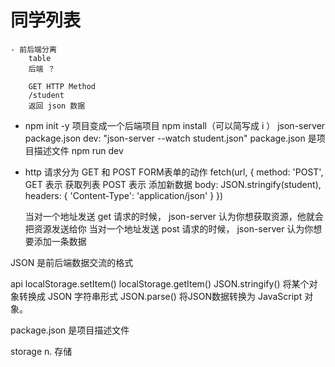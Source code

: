 # 同学列表
    - 前后端分离
        table
        后端 ？

        GET HTTP Method
        /student
        返回 json 数据


- npm init -y 项目变成一个后端项目
    npm install（可以简写成 i ） json-server
    package.json   dev: "json-server --watch student.json"                      package.json 是项目描述文件
    npm run dev

 
- http 请求分为 GET 和 POST         FORM表单的动作
    fetch(url, {
        method: 'POST',                          GET 表示 获取列表          POST 表示 添加新数据
        body: JSON.stringify(student),
        headers: {
            'Content-Type': 'application/json'
        }
    })


    当对一个地址发送 get 请求的时候， json-server 认为你想获取资源，他就会把资源发送给你
    当对一个地址发送 post 请求的时候， json-server 认为你想要添加一条数据


JSON 是前后端数据交流的格式


api
localStorage.setItem()
localStorage.getItem()
JSON.stringify()    将某个对象转换成 JSON 字符串形式
JSON.parse()    将JSON数据转换为 JavaScript 对象。







package.json 是项目描述文件






storage    n. 存储